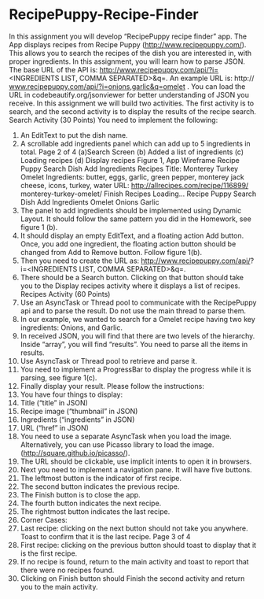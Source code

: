 # RecipePuppy-Recipe-Finder
In this assignment you will develop “RecipePuppy recipe finder” app. The App displays
recipes from Recipe Puppy (http://www.recipepuppy.com/). This allows you to search
the recipes of the dish you are interested in, with proper ingredients. In this assignment,
you will learn how to parse JSON.
The base URL of the API is: http://www.recipepuppy.com/api/?i=<INGREDIENTS LIST,
COMMA SEPARATED>&q=<DISH NAME>. An example URL is: http://
www.recipepuppy.com/api/?i=onions,garlic&q=omelet .
You can load the URL in codebeautify.org/jsonviewer for better understanding of
JSON you receive.
In this assignment we will build two activities. The first activity is to search, and the
second activity is to display the results of the recipe search.
Search Activity (30 Points)
You need to implement the following:
1. An EditText to put the dish name.
2. A scrollable add ingredients panel which can add up to 5 ingredients in total.
Page 2 of 4
(a)Search Screen (b) Added a list of
ingredients
(c) Loading recipes (d) Display recipes
Figure 1, App Wireframe
 Recipe Puppy
Search
Dish
Add Ingredients
 Recipes
Title: Monterey Turkey Omelet
Ingredients:
butter, eggs, garlic, green pepper, monterey
jack cheese, icons, turkey, water
URL: http://allrecipes.com/recipe/116899/
monterey-turkey-omelet/
Finish
 Recipes
Loading...
 Recipe Puppy
Search
Dish
Add Ingredients
Omelet
Onions
Garlic
3. The panel to add ingredients should be implemented using Dynamic Layout. It
should follow the same pattern you did in the Homework, see figure 1 (b).
4. It should display an empty EditText, and a floating action Add button. Once, you add
one ingredient, the floating action button should be changed from Add to Remove
button. Follow figure 1(b).
5. Then you need to create the URL as: http://www.recipepuppy.com/api/?
i=<INGREDIENTS LIST, COMMA SEPARATED>&q=<DISH NAME>.
6. There should be a Search button. Clicking on that button should take you to the
Display recipes activity where it displays a list of recipes.
Recipes Activity (60 Points)
1. Use an AsyncTask or Thread pool to communicate with the RecipePuppy api and to
parse the result. Do not use the main thread to parse them.
2. In our example, we wanted to search for a Omelet recipe having two key
ingredients: Onions, and Garlic.
3. In received JSON, you will find that there are two levels of the hierarchy. Inside
“array”, you will find “results”. You need to parse all the items in results.
4. Use AsyncTask or Thread pool to retrieve and parse it.
5. You need to implement a ProgressBar to display the progress while it is parsing, see
figure 1(c).
6. Finally display your result. Please follow the instructions:
1. You have four things to display:
1. Title (“title” in JSON)
2. Recipe image (“thumbnail” in JSON)
3. Ingredients (“ingredients” in JSON)
4. URL (“href” in JSON)
2. You need to use a separate AsyncTask when you load the image. Alternatively,
you can use Picasso library to load the image. (http://square.github.io/picasso/).
3. The URL should be clickable, use implicit intents to open it in browsers.
4. Next you need to implement a navigation pane. It will have five buttons.
1. The leftmost button is the indicator of first recipe.
2. The second button indicates the previous recipe.
3. The Finish button is to close the app.
4. The fourth button indicates the next recipe.
5. The rightmost button indicates the last recipe.
5. Corner Cases:
1. Last recipe: clicking on the next button should not take you anywhere. Toast
to confirm that it is the last recipe.
Page 3 of 4
2. First recipe: clicking on the previous button should toast to display that it is
the first recipe.
3. If no recipe is found, return to the main activity and toast to report that there
were no recipes found.
6. Clicking on Finish button should Finish the second activity and return you to the
main activity.
